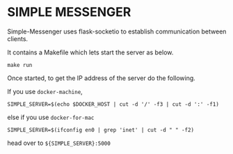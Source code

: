 # SIMPLE MESSENGER

Simple-Messenger uses flask-socketio to establish communication between clients.

It contains a Makefile which lets start the server as below.

    make run

Once started, to get the IP address of the server do the following.

If you use `docker-machine`,

    SIMPLE_SERVER=$(echo $DOCKER_HOST | cut -d '/' -f3 | cut -d ':' -f1)

else if you use `docker-for-mac`

    SIMPLE_SERVER=$(ifconfig en0 | grep 'inet' | cut -d " " -f2)

head over to `${SIMPLE_SERVER}:5000`
